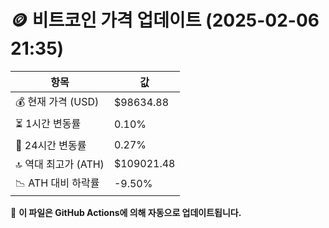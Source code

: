 # 🪙 비트코인 가격 업데이트 (2025-02-06 21:35)

| 항목                | 값 |
|--------------------|----------------|
| 💰 현재 가격 (USD) | $98634.88 |
| ⏳ 1시간 변동률    | 0.10% |
| 📆 24시간 변동률   | 0.27% |
| 🔝 역대 최고가 (ATH) | $109021.48 |
| 📉 ATH 대비 하락률 | -9.50% |

🔄 **이 파일은 GitHub Actions에 의해 자동으로 업데이트됩니다.**
